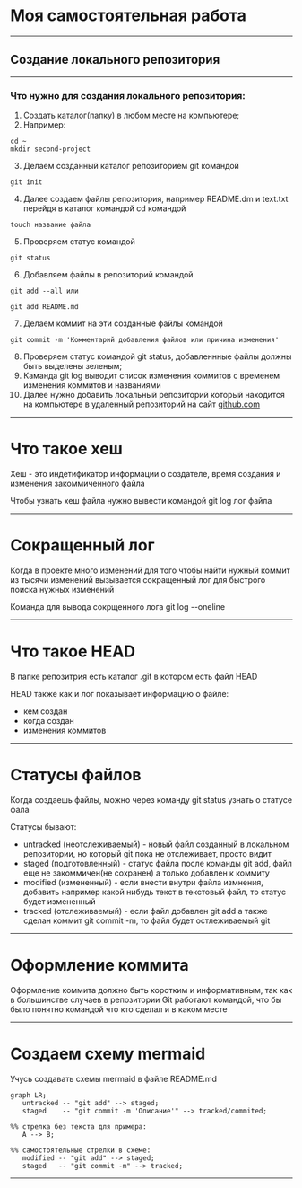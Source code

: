 # Моя самостоятельная работа #

---

## Создание локального репозитория ##

---

### Что нужно для создания локального репозитория: ###

1. Создать каталог(папку) в любом месте на компьютере;
2. Например:
```
cd ~
mkdir second-project
```
3. Делаем созданный каталог репозиторием git командой
```
git init
```
4. Далее создаем файлы репозитория, например README.dm и text.txt перейдя в каталог командой cd командой
```
touch название файла
```
5. Проверяем статус командой
```
git status
```
6. Добавляем файлы в репозиторий командой
```
git add --all или

git add README.md
```
7. Делаем коммит на эти созданные файлы командой
```
git commit -m 'Комментарий добавления файлов или причина изменения'
```
8. Проверяем статус командой git status, добавленнные файлы должны быть выделены зеленым;
9. Каманда git log выводит список изменения коммитов с временем изменения коммитов и названиями
10. Далее нужно добавить локальный репозиторий который находится на компьютере в удаленный репозиторий на сайт [github.com](github.com "Один из лучших сайтов для хранения проектов")

---

# Что такое хеш #

Хеш - это индетификатор информации о создателе, время создания и изменения закоммиченного файла

Чтобы узнать хеш файла нужно вывести командой git log лог файла

---

# Сокращенный лог #

Когда в проекте много изменений для того чтобы найти нужный коммит из тысячи изменений вызывается сокращенный лог для быстрого поиска нужных изменений

Команда для вывода сокрщенного лога git log --oneline

---

# Что такое HEAD #

В папке репозитрия есть каталог .git в котором есть файл HEAD

HEAD также как и лог показывает информацию о файле:
- кем создан
- когда создан
- изменения коммитов

---

# Статусы файлов #

Когда создаешь файлы, можно через команду git status узнать о статусе фала

Статусы бывают:
- untracked (неотслеживаемый) - новый файл созданный в локальном репозитории, но который git пока не отслеживает, просто видит
- staged (подготовленный) - статус файла после команды git add, файл еще не закоммичен(не сохранен) а только добавлен к коммиту
- modified (измененный) - если внести внутри файла измнения, добавить например какой нибудь текст в текстовый файл, то статус будет измененный
- tracked (отслеживаемый) - если файл добавлен git add а также сделан коммит git commit -m, то файл будет остлеживаемый git

---

# Оформление коммита #

Оформление коммита должно быть коротким и информативным, так как в большинстве случаев в репозитории Git работают командой, что бы было понятно командой что кто сделал и в каком месте

---

# Создаем схему mermaid #

Учусь создавать схемы mermaid в файле README.md

```mermaid
graph LR;
   untracked -- "git add" --> staged;
   staged    -- "git commit -m 'Описание'" --> tracked/commited;

%% стрелка без текста для примера:
   A --> B;

%% самостоятельные стрелки в схеме:
   modified -- "git add" --> staged;
   staged   -- "git commit -m" --> tracked;
```

---






